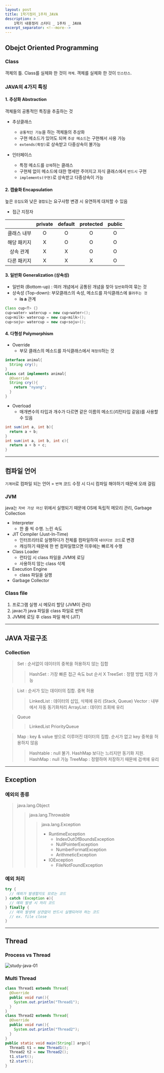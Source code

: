 ```yaml
---
layout: post
title: 1학기정리_1주차_JAVA
description: >
    1학기 내용정리 스터디 _ 1주차 _ JAVA
excerpt_separator: <!--more-->
---
```


<!--more-->

## Obejct Oriented Programming

### Class
객체의 틀.
Class를 실체화 한 것이 `객체`.
객체를 실체화 한 것이 `인스턴스`.

### JAVA의 4가지 특징

#### 1. 추상화 Abstraction
객체들의 공통적인 특징을 추출하는 것
- 추상클래스
  - `공통적인 기능`을 하는 객체들의 추상화
  - 구현 메소드가 있어도 되며 `추상 메소드`는 구현해서 사용 가능
  - `extends(확장)`로 상속받고 다중상속이 불가능

- 인터페이스
  - 특정 메소드를 `강제`하는 클래스
  - 구현체 없이 메소드에 대한 명세만 주어지고 자식 클래스에서 `반드시` 구현
  - `implements(구현)`로 상속받고 다중상속이 가능

#### 2. 캡슐화 Encapsulation
높은 `응집도`와 낮은 `결합도`는 요구사항 변경 시 유연하게 대처할 수 있음

- 접근 지정자

| |private|default|protected|public|
|:---:|:----:|:----:|:----:|:----:|
|클래스 내부|O|O|O|O|
|해당 패키지|X|O|O|O|
|상속 관계|X|X|O|O|
|다른 패키지|X|X|X|O|


#### 3. 일반화 Generalization (상속성)
- 일반화 (Bottom-up) : 여러 개념에서 공통된 개념을 찾아 `일반화`하여 묶는 것
- 상속성 (Top-down): 부모클래스의 속성, 메소드를 자식클래스에 `물려주는 것`
  - **is a** 관계

``` java
Class cup<T> {}
cup<water> watercup = new cup<water>();
cup<milk> watercup = new cup<milk>();
cup<soju> watercup = new cup<soju>();
```


#### 4. 다형성 Polymorphism
- Override
  - 부모 클래스의 메소드를 자식클래스에서 `재정의`하는 것
``` java
interface animal{
  String cry();
}
class cat implements animal{
  @Override
  String cry(){
    return "nyang";
  }
}
```

- Overload
  - 매개변수의 타입과 개수가 다르면 같은 이름의 메소드(리턴타입 같음)를 사용할 수 있음
```java
int sum(int a, int b){
  return a + b;
}
int sum(int a, int b, int c){
  return a + b + c;
}
```

------

## 컴파일 언어
`기계어`로 컴파일 되는 언어 = `번역`
코드 수정 시 다시 컴파일 해야하기 때문에 오래 걸림

### JVM
java는 `자바 가상 머신` 위에서 실행되기 때문에 OS에 독립적
메모리 관리, Garbage Collection
- Interpreter
  - 한 줄 씩 수행. 느린 속도
- JIT Compiler (Just-In-Time)
  - 인터프리터로 실행하다가 전체를 컴파일하여 `네이티브 코드`로 변경
  - 캐싱하기 때문에 한 번 컴파일했으면 이후에는 빠르게 수행
- Class Loader
  - 런타임 시 class 파일을 JVM에 로딩
  - 사용하지 않는 class 삭제
- Execution Engine
  - class 파일을 실행
- Garbage Collector


### Class file
1. 프로그램 실행 시 메모리 할당 (JVM이 관리)
2. javac가 java 파일을 class 파일로 번역
3. JVM에 로딩 후 class 파일 해석 (JIT)

------

## JAVA 자료구조

### Collection

> Set : 순서없이 데이터의 중복을 허용하지 않는 집합
>> HashSet : 가장 빠른 접근 속도 but 순서 X
>> TreeSet : 정렬 방법 지정 가능

> List : 순서가 있는 데이터의 집합. 중복 허용
>> LinkedList : 데이터의 삽입, 삭제에 유리 (Stack, Queue)
>> Vector : 내부에서 자동 동기화처리
>> ArrayList : 데이터 조회에 유리

> Queue
>> LinkedList
>> PriorityQueue

> Map : key & value 쌍으로 이루어진 데이터의 집합. 순서가 없고 key 중복을 허용하지 않음
>> Hashtable : null 불가. HashMap 보다는 느리지만 동기화 지원.
>> HashMap : null 가능
>> TreeMap : 정렬하여 저장하기 때문에 검색에 유리


------

## Exception

### 예외의 종류
> java.lang.Object
>> java.lang.Throwable
>>> java.lang.Exception
>>> - RuntimeException
>>>   - IndexOutOfBoundsException
>>>   - NullPointerException
>>>   - NumberFormatException
>>>   - ArithmeticException
>>> - IOException
>>>   - FileNotFoundException


### 예외 처리
``` java
try {
  // 예외가 발생할지도 모르는 코드
} catch (Exception e){
  // 예외 발생 시 처리 코드
} finally {
  // 예외 발생에 상관없이 반드시 실행되어야 하는 코드
  // ex. file close
}
```

------

## Thread
### Process vs Thread
![study-java-01](/assets/study-java-01.png)

### Multi Thread
```java
class Thread1 extends Thread{
  @Override
  public void run(){
    System.out.println("Thread1");
  }
}
class Thread2 extends Thread{
  @Override
  public void run(){
    System.out.println("Thread2");
  }
}
public static void main(String[] args){
  Thread1 t1 = new Thread1();
  Thread2 t2 = new Thread2();
  t1.start();
  t2.start();
}
```

